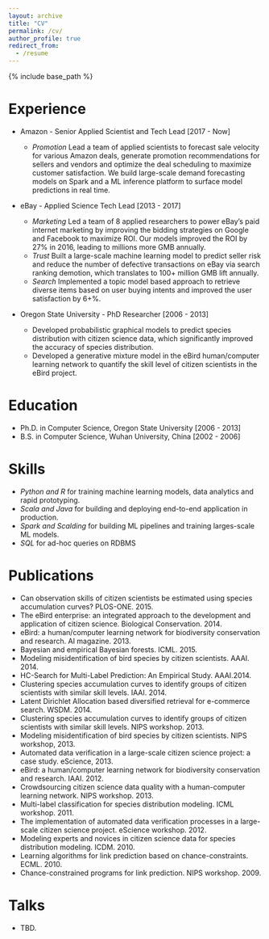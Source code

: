 ```yaml
---
layout: archive
title: "CV"
permalink: /cv/
author_profile: true
redirect_from:
  - /resume
---
```


{% include base_path %}

Experience
======
* Amazon - Senior Applied Scientist and Tech Lead [2017 - Now]
  * _Promotion_ Lead a team of applied scientists to forecast sale velocity for various Amazon deals, generate promotion recommendations for sellers and vendors and optimize the deal scheduling to maximize customer satisfaction. We build large-scale demand forecasting models on Spark and a ML inference platform to surface model predictions in real time.

* eBay - Applied Science Tech Lead [2013 - 2017]
  * _Marketing_ Led a team of 8 applied researchers to power eBay’s paid internet marketing by improving the bidding strategies on Google and Facebook to maximize ROI. Our models improved the ROI by 27% in 2016, leading to millions more GMB annually.
  * _Trust_ Built a large-scale machine learning model to predict seller risk and reduce the number of defective transactions on eBay via search ranking demotion, which translates to 100+ million GMB lift annually.
  * _Search_ Implemented a topic model based approach to retrieve diverse items based on user buying intents and improved the user satisfaction by 6+%.

* Oregon State University - PhD Researcher [2006 - 2013]
  * Developed probabilistic graphical models to predict species distribution with citizen science data, which significantly improved the accuracy of species distribution.
  * Developed a generative mixture model in the eBird human/computer learning network to quantify the skill level of citizen scientists in the eBird project.

Education
======
* Ph.D. in Computer Science, Oregon State University [2006 - 2013]
* B.S. in Computer Science, Wuhan University, China [2002 - 2006]

Skills
======
* _Python and R_ for training machine learning models, data analytics and rapid prototyping.
* _Scala and Java_  for building and deploying end-to-end application in production.
* _Spark and Scalding_ for building ML pipelines and training larges-scale ML models.
* _SQL_ for ad-hoc queries on RDBMS

Publications
======
* Can observation skills of citizen scientists be estimated using species accumulation curves? PLOS-ONE. 2015.
* The eBird enterprise: an integrated approach to the development and application of citizen science. Biological Conservation. 2014.
* eBird: a human/computer learning network for biodiversity conservation and research. AI magazine. 2013.
* Bayesian and empirical Bayesian forests. ICML. 2015.
* Modeling misidentification of bird species by citizen scientists. AAAI. 2014.
* HC-Search for Multi-Label Prediction: An Empirical Study. AAAI.2014.
* Clustering species accumulation curves to identify groups of citizen scientists with similar skill levels. IAAI. 2014.
* Latent Dirichlet Allocation based diversified retrieval for e-commerce search. WSDM. 2014.
* Clustering species accumulation curves to identify groups of citizen scientists with similar skill levels. NIPS workshop. 2013.
* Modeling misidentification of bird species by citizen scientists. NIPS workshop, 2013.
* Automated data verification in a large-scale citizen science project: a case study. eScience, 2013.
* eBird: a human/computer learning network for biodiversity conservation and research. IAAI. 2012.
* Crowdsourcing citizen science data quality with a human-computer learning network. NIPS workshop. 2013.
* Multi-label classification for species distribution modeling. ICML workshop. 2011.
* The implementation of automated data verification processes in a large-scale citizen science project. eScience workshop. 2012.
* Modeling experts and novices in citizen science data for species distribution modeling. ICDM. 2010.
* Learning algorithms for link prediction based on chance-constraints. ECML. 2010.
* Chance-constrained programs for link prediction. NIPS workshop. 2009.

Talks
======
* TBD.
